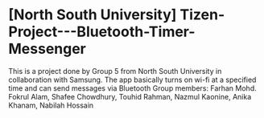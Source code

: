 # [North South University] Tizen-Project---Bluetooth-Timer-Messenger
This is a project done by Group 5 from North South University in collaboration with Samsung. The app basically turns on wi-fi at a specified time and can send messages via Bluetooth
Group members:
Farhan Mohd. Fokrul Alam,
Shafee Chowdhury,
Touhid Rahman,
Nazmul Kaonine,
Anika Khanam,
Nabilah Hossain
